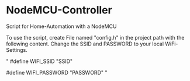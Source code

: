 # NodeMCU-Controller
Script for Home-Automation with a NodeMCU

To use the script, create File named "config.h" in the project path with the following content.
Change the SSID and PASSWORD to your local WiFi-Settings.

"
#define WIFI_SSID "SSID"

#define WIFI_PASSWORD "PASSWORD"
"

